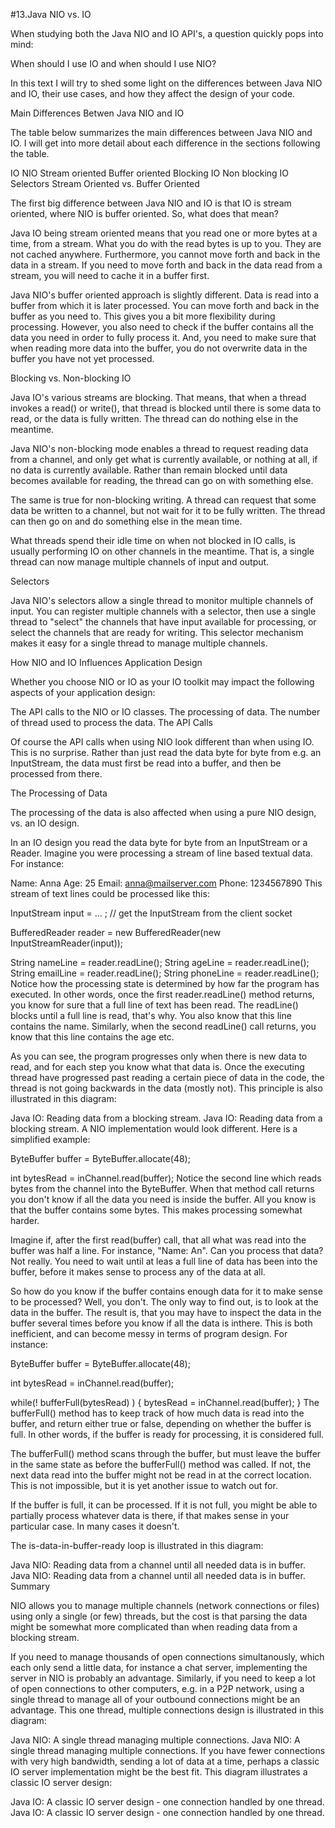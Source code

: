 #13.Java NIO vs. IO

When studying both the Java NIO and IO API's, a question quickly pops into mind:

When should I use IO and when should I use NIO?

In this text I will try to shed some light on the differences between Java NIO and IO, their use cases, and how they affect the design of your code.

Main Differences Betwen Java NIO and IO

The table below summarizes the main differences between Java NIO and IO. I will get into more detail about each difference in the sections following the table.

IO	NIO
Stream oriented	Buffer oriented
Blocking IO	Non blocking IO
 	Selectors
Stream Oriented vs. Buffer Oriented

The first big difference between Java NIO and IO is that IO is stream oriented, where NIO is buffer oriented. So, what does that mean?

Java IO being stream oriented means that you read one or more bytes at a time, from a stream. What you do with the read bytes is up to you. They are not cached anywhere. Furthermore, you cannot move forth and back in the data in a stream. If you need to move forth and back in the data read from a stream, you will need to cache it in a buffer first.

Java NIO's buffer oriented approach is slightly different. Data is read into a buffer from which it is later processed. You can move forth and back in the buffer as you need to. This gives you a bit more flexibility during processing. However, you also need to check if the buffer contains all the data you need in order to fully process it. And, you need to make sure that when reading more data into the buffer, you do not overwrite data in the buffer you have not yet processed.

Blocking vs. Non-blocking IO

Java IO's various streams are blocking. That means, that when a thread invokes a read() or write(), that thread is blocked until there is some data to read, or the data is fully written. The thread can do nothing else in the meantime.

Java NIO's non-blocking mode enables a thread to request reading data from a channel, and only get what is currently available, or nothing at all, if no data is currently available. Rather than remain blocked until data becomes available for reading, the thread can go on with something else.

The same is true for non-blocking writing. A thread can request that some data be written to a channel, but not wait for it to be fully written. The thread can then go on and do something else in the mean time.

What threads spend their idle time on when not blocked in IO calls, is usually performing IO on other channels in the meantime. That is, a single thread can now manage multiple channels of input and output.

Selectors

Java NIO's selectors allow a single thread to monitor multiple channels of input. You can register multiple channels with a selector, then use a single thread to "select" the channels that have input available for processing, or select the channels that are ready for writing. This selector mechanism makes it easy for a single thread to manage multiple channels.

How NIO and IO Influences Application Design

Whether you choose NIO or IO as your IO toolkit may impact the following aspects of your application design:

The API calls to the NIO or IO classes.
The processing of data.
The number of thread used to process the data.
The API Calls

Of course the API calls when using NIO look different than when using IO. This is no surprise. Rather than just read the data byte for byte from e.g. an InputStream, the data must first be read into a buffer, and then be processed from there.

The Processing of Data

The processing of the data is also affected when using a pure NIO design, vs. an IO design.

In an IO design you read the data byte for byte from an InputStream or a Reader. Imagine you were processing a stream of line based textual data. For instance:

Name: Anna
Age: 25
Email: anna@mailserver.com
Phone: 1234567890
This stream of text lines could be processed like this:

InputStream input = ... ; // get the InputStream from the client socket

BufferedReader reader = new BufferedReader(new InputStreamReader(input));

String nameLine   = reader.readLine();
String ageLine    = reader.readLine();
String emailLine  = reader.readLine();
String phoneLine  = reader.readLine();
Notice how the processing state is determined by how far the program has executed. In other words, once the first reader.readLine() method returns, you know for sure that a full line of text has been read. The readLine() blocks until a full line is read, that's why. You also know that this line contains the name. Similarly, when the second readLine() call returns, you know that this line contains the age etc.

As you can see, the program progresses only when there is new data to read, and for each step you know what that data is. Once the executing thread have progressed past reading a certain piece of data in the code, the thread is not going backwards in the data (mostly not). This principle is also illustrated in this diagram:

Java IO: Reading data from a blocking stream.
Java IO: Reading data from a blocking stream.
A NIO implementation would look different. Here is a simplified example:

ByteBuffer buffer = ByteBuffer.allocate(48);

int bytesRead = inChannel.read(buffer);
Notice the second line which reads bytes from the channel into the ByteBuffer. When that method call returns you don't know if all the data you need is inside the buffer. All you know is that the buffer contains some bytes. This makes processing somewhat harder.

Imagine if, after the first read(buffer) call, that all what was read into the buffer was half a line. For instance, "Name: An". Can you process that data? Not really. You need to wait until at leas a full line of data has been into the buffer, before it makes sense to process any of the data at all.

So how do you know if the buffer contains enough data for it to make sense to be processed? Well, you don't. The only way to find out, is to look at the data in the buffer. The result is, that you may have to inspect the data in the buffer several times before you know if all the data is inthere. This is both inefficient, and can become messy in terms of program design. For instance:

ByteBuffer buffer = ByteBuffer.allocate(48);

int bytesRead = inChannel.read(buffer);

while(! bufferFull(bytesRead) ) {
    bytesRead = inChannel.read(buffer);
}
The bufferFull() method has to keep track of how much data is read into the buffer, and return either true or false, depending on whether the buffer is full. In other words, if the buffer is ready for processing, it is considered full.

The bufferFull() method scans through the buffer, but must leave the buffer in the same state as before the bufferFull() method was called. If not, the next data read into the buffer might not be read in at the correct location. This is not impossible, but it is yet another issue to watch out for.

If the buffer is full, it can be processed. If it is not full, you might be able to partially process whatever data is there, if that makes sense in your particular case. In many cases it doesn't.

The is-data-in-buffer-ready loop is illustrated in this diagram:

Java NIO: Reading data from a channel until all needed data is in buffer.
Java NIO: Reading data from a channel until all needed data is in buffer.
Summary

NIO allows you to manage multiple channels (network connections or files) using only a single (or few) threads, but the cost is that parsing the data might be somewhat more complicated than when reading data from a blocking stream.

If you need to manage thousands of open connections simultanously, which each only send a little data, for instance a chat server, implementing the server in NIO is probably an advantage. Similarly, if you need to keep a lot of open connections to other computers, e.g. in a P2P network, using a single thread to manage all of your outbound connections might be an advantage. This one thread, multiple connections design is illustrated in this diagram:

Java NIO: A single thread managing multiple connections.
Java NIO: A single thread managing multiple connections.
If you have fewer connections with very high bandwidth, sending a lot of data at a time, perhaps a classic IO server implementation might be the best fit. This diagram illustrates a classic IO server design:

Java IO: A classic IO server design - one connection handled by one thread.
Java IO: A classic IO server design - one connection handled by one thread.
